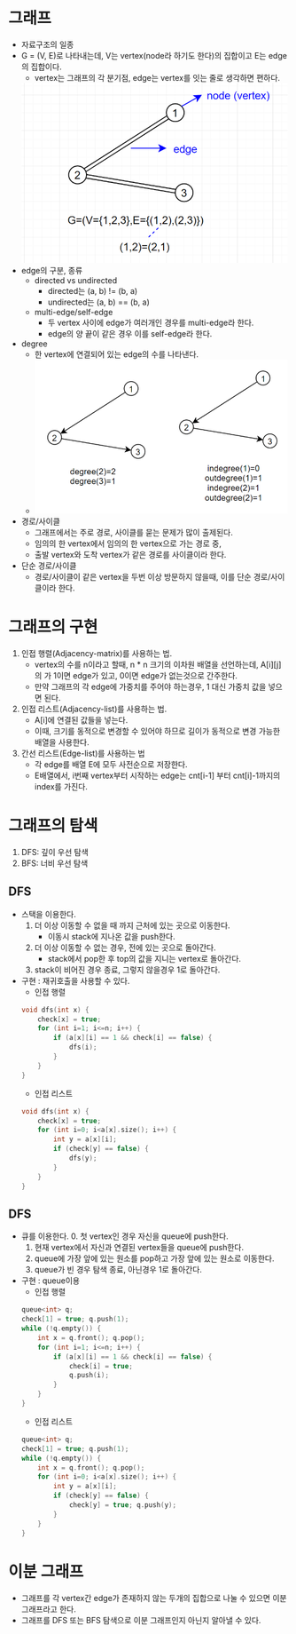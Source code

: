 그래프
====
* 자료구조의 일종
* G = (V, E)로 나타내는데, V는 vertex(node라 하기도 한다)의 집합이고 E는 edge의 집합이다.
    * vertex는 그래프의 각 분기점, edge는 vertex를 잇는 줄로 생각하면 편하다.
    <img src="img/graph/graph_notation.png"/>
* edge의 구분, 종류
    * directed vs undirected
        * directed는 (a, b) != (b, a)
        * undirected는 (a, b) == (b, a)
    * multi-edge/self-edge
        * 두 vertex 사이에 edge가 여러개인 경우를 multi-edge라 한다.
        * edge의 양 끝이 같은 경우 이를 self-edge라 한다.
* degree
    * 한 vertex에 연결되어 있는 edge의 수를 나타낸다.
    * <img src="img/graph/graph_degree.png"/>
* 경로/사이클
    * 그래프에서는 주로 경로, 사이클를 묻는 문제가 많이 출제된다.
    * 임의의 한 vertex에서 임의의 한 vertex으로 가는 경로 중,
    * 출발 vertex와 도착 vertex가 같은 경로를 사이클이라 한다.
* 단순 경로/사이클
    * 경로/사이클이 같은 vertex을 두번 이상 방문하지 않을때, 이를 단순 경로/사이클이라 한다.

그래프의 구현
====
1. 인접 행렬(Adjacency-matrix)를 사용하는 법.
    * vertex의 수를 n이라고 할때, n * n 크기의 이차원 배열을 선언하는데, A[i][j]의 가 1이면 edge가 있고, 0이면 edge가 없는것으로 간주한다.
    * 만약 그래프의 각 edge에 가중치를 주어야 하는경우, 1 대신 가중치 값을 넣으면 된다.
2. 인접 리스트(Adjacency-list)를 사용하는 법.
    * A[i]에 연결된 값들을 넣는다.
    * 이때, 크기를 동적으로 변경할 수 있어야 하므로 길이가 동적으로 변경 가능한 배열을 사용한다.
3. 간선 리스트(Edge-list)를 사용하는 법
    * 각 edge를 배열 E에 모두 사전순으로 저장한다.
    * E배열에서, i번째 vertex부터 시작하는 edge는 cnt[i-1] 부터 cnt[i]-1까지의 index를 가진다.

그래프의 탐색
====
1. DFS: 깊이 우선 탐색
2. BFS: 너비 우선 탐색

DFS
----
* 스택을 이용한다.
    1. 더 이상 이동할 수 없을 때 까지 근처에 있는 곳으로 이동한다.
        * 이동시 stack에 지나온 값을 push한다.
    2. 더 이상 이동할 수 없는 경우, 전에 있는 곳으로 돌아간다.
        * stack에서 pop한 후 top의 값을 지니는 vertex로 돌아간다.
    3. stack이 비어진 경우 종료, 그렇지 않을경우 1로 돌아간다.
* 구현 : 재귀호출을 사용할 수 있다.
    * 인접 행렬
    ```c++
    void dfs(int x) {
        check[x] = true;
        for (int i=1; i<=n; i++) {
            if (a[x][i] == 1 && check[i] == false) {
                dfs(i);
            }
        }
    }
    ```
    * 인접 리스트
    ```c++
    void dfs(int x) {
        check[x] = true;
        for (int i=0; i<a[x].size(); i++) {
            int y = a[x][i];
            if (check[y] == false) {
                dfs(y);
            }
        }
    }
    ```

DFS
----
* 큐를 이용한다.
    0. 첫 vertex인 경우 자신을 queue에 push한다.
    1. 현재 vertex에서 자신과 연결된 vertex들을 queue에 push한다.
    2. queue에 가장 앞에 있는 원소를 pop하고 가장 앞에 있는 원소로 이동한다.
    3. queue가 빈 경우 탐색 종료, 아닌경우 1로 돌아간다.
* 구현 : queue이용
    * 인접 행렬
    ```c++
    queue<int> q;
    check[1] = true; q.push(1);
    while (!q.empty()) {
        int x = q.front(); q.pop();
        for (int i=1; i<=n; i++) {
            if (a[x][i] == 1 && check[i] == false) {
                check[i] = true;
                q.push(i);
            }
        }
    }
    ```
    * 인접 리스트
    ```c++
    queue<int> q;
    check[1] = true; q.push(1);
    while (!q.empty()) {
        int x = q.front(); q.pop();
        for (int i=0; i<a[x].size(); i++) {
            int y = a[x][i];
            if (check[y] == false) {
                check[y] = true; q.push(y);
            }
        }
    }
    ```

이분 그래프
====
* 그래프를 각 vertex간 edge가 존재하지 않는 두개의 집합으로 나눌 수 있으면 이분그래프라고 한다.
* 그래프를 DFS 또는 BFS 탐색으로 이분 그래프인지 아닌지 알아낼 수 있다.